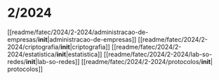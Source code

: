 # 2/2024

[[readme/fatec/2024/2-2024/administracao-de-empresas/__init__|administracao-de-empresas]] 
[[readme/fatec/2024/2-2024/criptografia/__init__|criptografia]] 
[[readme/fatec/2024/2-2024/estatistica/__init__|estatistica]] 
[[readme/fatec/2024/2-2024/lab-so-redes/__init__|lab-so-redes]] 
[[readme/fatec/2024/2-2024/protocolos/__init__| protocolos]]